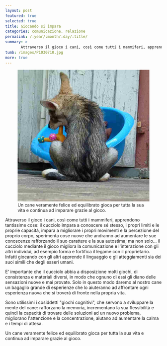 ```yaml
---
layout: post
featured: true
selected: true
title: Giocando si impara
categories: comunicazione, relazione
permalink: /:year/:month/:day/:title/
summary: >
       Attraverso il gioco i cani, così come tutti i mammiferi, apprendono tantissime cose: il cucciolo impara a conoscere sé stesso, i propri limiti e le proprie capacità. 
tumb: /images/P1030710.jpg
more: true
---
```

<figure class="floatedl">
  <img class="filtered" src="/images/P1030710.jpg">
  <figcaption>Un cane veramente felice ed equilibrato gioca per tutta la sua vita e continua ad imparare grazie al gioco.</figcaption>
</figure>

Attraverso il gioco i cani, così come tutti i mammiferi, apprendono tantissime cose: il cucciolo impara a conoscere sé stesso, i propri limiti e le proprie capacità, impara a migliorare i propri movimenti e la percezione del proprio corpo, sperimenta cose nuove che andranno ad aumentare le sue conoscenze rafforzando il suo carattere e la sua autostima; ma non solo... il cucciolo mediante il gioco migliora la comunicazione e l'interazione con gli altri individui, ad esempio forma e fortifica il legame con il proprietario. Infatti giocando con gli altri apprende il linguaggio e gli atteggiamenti sia dei suoi simili che degli esseri umani.

E' importante che il cucciolo abbia a disposizione molti giochi, di consistenza e materiali diversi, in modo che ognuno di essi gli diano delle sensazioni nuove e mai provate. Solo in questo modo daremo al nostro cane un bagaglio grande di esperienze che lo aiuteranno ad affrontare ogni esperienza nuova che si troverà di fronte nella propria vita.

Sono utilissimi i cosiddetti "giochi cognitivi", che servono a sviluppare la mente del cane: rafforzano la memoria, incrementano la sua flessibilità e quindi la capacità di trovare delle soluzioni ad un nuovo problema, migliorano l'attenzione e la concentrazione, aiutano ad aumentare la calma e i tempi di attesa.

Un cane veramente felice ed equilibrato gioca per tutta la sua vita e continua ad imparare grazie al gioco.